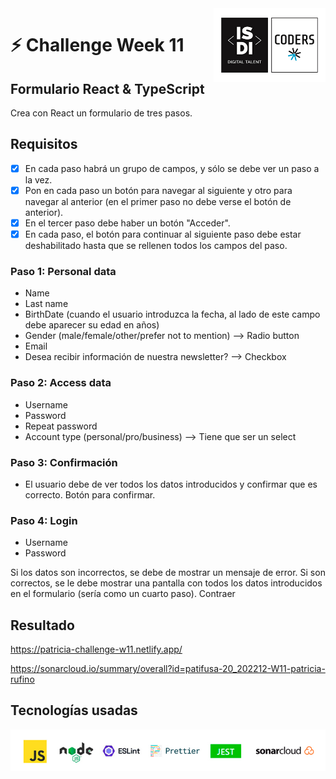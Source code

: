 <img align="right" width="179" height="118" alt="ISDI CODER LOGO" src="/public/assets/isdi_logo_hq.jpg">

# :zap: Challenge Week 11

## Formulario React & TypeScript

Crea con React un formulario de tres pasos.

## Requisitos

-   [x] En cada paso habrá un grupo de campos, y sólo se debe ver un paso a la vez.
-   [x] Pon en cada paso un botón para navegar al siguiente y otro para navegar al anterior (en el primer paso no debe verse el botón de anterior).
-   [x] En el tercer paso debe haber un botón "Acceder".
-   [x] En cada paso, el botón para continuar al siguiente paso debe estar deshabilitado hasta que se rellenen todos los campos del paso.

### Paso 1: Personal data

-   Name
-   Last name
-   BirthDate (cuando el usuario introduzca la fecha, al lado de este campo debe aparecer su edad en años)
-   Gender (male/female/other/prefer not to mention) --> Radio button
-   Email
-   Desea recibir información de nuestra newsletter? --> Checkbox

### Paso 2: Access data

-   Username
-   Password
-   Repeat password
-   Account type (personal/pro/business) --> Tiene que ser un select

### Paso 3: Confirmación

-   El usuario debe de ver todos los datos introducidos y confirmar que es correcto. Botón para confirmar.

### Paso 4: Login

-   Username
-   Password

Si los datos son incorrectos, se debe de mostrar un mensaje de error.
Si son correctos, se le debe mostrar una pantalla con todos los datos introducidos en el formulario (sería como un cuarto paso). Contraer

## Resultado

https://patricia-challenge-w11.netlify.app/

https://sonarcloud.io/summary/overall?id=patifusa-20_202212-W11-patricia-rufino

## Tecnologías usadas

![Logos of used technologies](/public/assets/tech_logos_v2.jpg)
